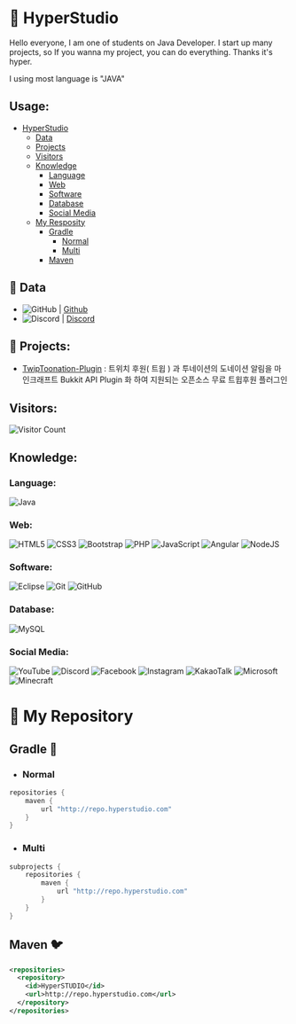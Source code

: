 # 🎫 HyperStudio
Hello everyone, I am one of students on Java Developer.
I start up many projects, so If you wanna my project, you can do everything.
Thanks it's hyper.

I using most language is "JAVA"

## Usage:
* [HyperStudio](https://github.com/HyperStudio123/HyperStudio123#-hyperstudio)
  * [Data](https://github.com/HyperStudio123/HyperStudio123#-data)
  * [Projects](https://github.com/HyperStudio123/HyperStudio123#-projects)
  * [Visitors](https://github.com/HyperStudio123/HyperStudio123#visitors)
  * [Knowledge](https://github.com/HyperStudio123/HyperStudio123#knowledge)
    * [Language](https://github.com/HyperStudio123/HyperStudio123#language)
    * [Web](https://github.com/HyperStudio123/HyperStudio123#web)
    * [Software](https://github.com/HyperStudio123/HyperStudio123#software)
    * [Database](https://github.com/HyperStudio123/HyperStudio123#database)
    * [Social Media](https://github.com/HyperStudio123/HyperStudio123#social-media)
  * [My Resposity](https://github.com/HyperStudio123/HyperStudio123#-my-repository)
    * [Gradle](https://github.com/HyperStudio123/HyperStudio123#gradle-)
      * [Normal](https://github.com/HyperStudio123/HyperStudio123#normal)
      * [Multi](https://github.com/HyperStudio123/HyperStudio123#multi)
    * [Maven](https://github.com/HyperStudio123/HyperStudio123#maven-)


## 💾 Data
- ![GitHub](https://img.shields.io/badge/github-%23121011.svg?style=for-the-badge&logo=github&logoColor=white) | [Github](https://github.com/HyperProgram) 
- ![Discord](https://img.shields.io/badge/discord-%235865F2.svg?style=for-the-badge&logo=discord&logoColor=white) | [Discord](https://discord.gg/7EBK9PRnXr)

## 🔭 Projects:
 - [TwipToonation-Plugin](https://github.com/HyperStudio123/TwipToonation-Plugin) : 트위치 후원( 트윕 ) 과 투네이션의 도네이션 알림을 마인크래프트 Bukkit API Plugin 화 하여 지원되는 오픈소스 무료 트윕후원 플러그인

## Visitors:
![Visitor Count](https://profile-counter.glitch.me/HyperProgram/count.svg)

## Knowledge:

### Language:
![Java](https://img.shields.io/badge/java-%23ED8B00.svg?style=for-the-badge&logo=java&logoColor=white)

### Web:
![HTML5](https://img.shields.io/badge/html5-%23E34F26.svg?style=for-the-badge&logo=html5&logoColor=white)
![CSS3](https://img.shields.io/badge/css3-%231572B6.svg?style=for-the-badge&logo=css3&logoColor=white)
![Bootstrap](https://img.shields.io/badge/bootstrap-%23563D7C.svg?style=for-the-badge&logo=bootstrap&logoColor=white)
![PHP](https://img.shields.io/badge/php-%23777BB4.svg?style=for-the-badge&logo=php&logoColor=white)
![JavaScript](https://img.shields.io/badge/javascript-%23323330.svg?style=for-the-badge&logo=javascript&logoColor=%23F7DF1E)
![Angular](https://img.shields.io/badge/angular-%23DD0031.svg?style=for-the-badge&logo=angular&logoColor=white)
![NodeJS](https://img.shields.io/badge/node.js-%2343853D.svg?style=for-the-badge&logo=node.js&logoColor=white)

### Software:
![Eclipse](https://img.shields.io/badge/Eclipse-FE7A16.svg?style=for-the-badge&logo=Eclipse&logoColor=white)
![Git](https://img.shields.io/badge/git-%23F05033.svg?style=for-the-badge&logo=git&logoColor=white)
![GitHub](https://img.shields.io/badge/github-%23121011.svg?style=for-the-badge&logo=github&logoColor=white)

### Database:
![MySQL](https://img.shields.io/badge/mysql-%2300f.svg?style=for-the-badge&logo=mysql&logoColor=white)

### Social Media:
![YouTube](https://img.shields.io/badge/youtube-%23FF0000.svg?style=for-the-badge&logo=youtube&logoColor=white)
![Discord](https://img.shields.io/badge/discord-%235865F2.svg?style=for-the-badge&logo=discord&logoColor=white)
![Facebook](https://img.shields.io/badge/facebook-%231877F2.svg?style=for-the-badge&logo=facebook&logoColor=white)
![Instagram](https://img.shields.io/badge/instagram-%23E4405F.svg?style=for-the-badge&logo=instagram&logoColor=white)
![KakaoTalk](https://img.shields.io/badge/kakaotalk-%23FFCD00.svg?style=for-the-badge&logo=kakaotalk&logoColor=white)
![Microsoft](https://img.shields.io/badge/microsoft-%235E5E5E.svg?style=for-the-badge&logo=microsoft&logoColor=white)
![Minecraft](https://img.shields.io/badge/Minecraft-%2362B47A.svg?style=for-the-badge&logo=mojangstudios&logoColor=white)



# 📄 My Repository
## Gradle 🐘
- ### Normal
```gradle
repositories {
    maven {
        url "http://repo.hyperstudio.com"
    }
}
```
- ### Multi
```gradle
subprojects {
    repositories {
        maven {
            url "http://repo.hyperstudio.com"
        }
    }
}
```

## Maven 🐦
```xml
<repositories>
  <repository>
    <id>HyperSTUDIO</id>
    <url>http://repo.hyperstudio.com</url>
  </repository>
</repositories>
```
